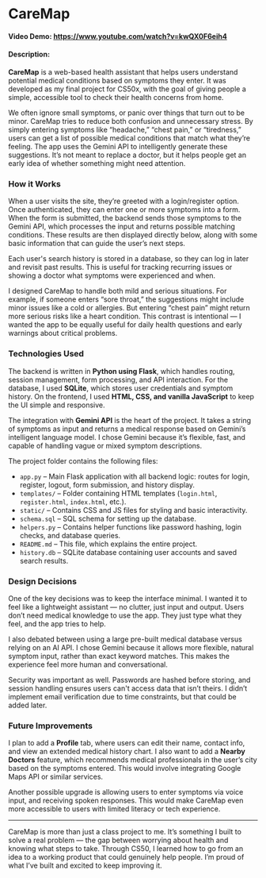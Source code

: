 # CareMap

#### Video Demo: https://www.youtube.com/watch?v=kwQX0F6eih4

#### Description:

**CareMap** is a web-based health assistant that helps users understand potential medical conditions based on symptoms they enter. It was developed as my final project for CS50x, with the goal of giving people a simple, accessible tool to check their health concerns from home.

We often ignore small symptoms, or panic over things that turn out to be minor. CareMap tries to reduce both confusion and unnecessary stress. By simply entering symptoms like “headache,” “chest pain,” or “tiredness,” users can get a list of possible medical conditions that match what they’re feeling. The app uses the Gemini API to intelligently generate these suggestions. It’s not meant to replace a doctor, but it helps people get an early idea of whether something might need attention.

### How it Works

When a user visits the site, they’re greeted with a login/register option. Once authenticated, they can enter one or more symptoms into a form. When the form is submitted, the backend sends those symptoms to the Gemini API, which processes the input and returns possible matching conditions. These results are then displayed directly below, along with some basic information that can guide the user’s next steps.

Each user's search history is stored in a database, so they can log in later and revisit past results. This is useful for tracking recurring issues or showing a doctor what symptoms were experienced and when.

I designed CareMap to handle both mild and serious situations. For example, if someone enters “sore throat,” the suggestions might include minor issues like a cold or allergies. But entering “chest pain” might return more serious risks like a heart condition. This contrast is intentional — I wanted the app to be equally useful for daily health questions and early warnings about critical problems.

### Technologies Used

The backend is written in **Python using Flask**, which handles routing, session management, form processing, and API interaction. For the database, I used **SQLite**, which stores user credentials and symptom history. On the frontend, I used **HTML, CSS, and vanilla JavaScript** to keep the UI simple and responsive.

The integration with **Gemini API** is the heart of the project. It takes a string of symptoms as input and returns a medical response based on Gemini’s intelligent language model. I chose Gemini because it’s flexible, fast, and capable of handling vague or mixed symptom descriptions.

The project folder contains the following files:

- `app.py` – Main Flask application with all backend logic: routes for login, register, logout, form submission, and history display.
- `templates/` – Folder containing HTML templates (`login.html`, `register.html`, `index.html`, etc.).
- `static/` – Contains CSS and JS files for styling and basic interactivity.
- `schema.sql` – SQL schema for setting up the database.
- `helpers.py` – Contains helper functions like password hashing, login checks, and database queries.
- `README.md` – This file, which explains the entire project.
- `history.db` – SQLite database containing user accounts and saved search results.

### Design Decisions

One of the key decisions was to keep the interface minimal. I wanted it to feel like a lightweight assistant — no clutter, just input and output. Users don’t need medical knowledge to use the app. They just type what they feel, and the app tries to help.

I also debated between using a large pre-built medical database versus relying on an AI API. I chose Gemini because it allows more flexible, natural symptom input, rather than exact keyword matches. This makes the experience feel more human and conversational.

Security was important as well. Passwords are hashed before storing, and session handling ensures users can't access data that isn’t theirs. I didn’t implement email verification due to time constraints, but that could be added later.

### Future Improvements

I plan to add a **Profile** tab, where users can edit their name, contact info, and view an extended medical history chart. I also want to add a **Nearby Doctors** feature, which recommends medical professionals in the user’s city based on the symptoms entered. This would involve integrating Google Maps API or similar services.

Another possible upgrade is allowing users to enter symptoms via voice input, and receiving spoken responses. This would make CareMap even more accessible to users with limited literacy or tech experience.

---

CareMap is more than just a class project to me. It’s something I built to solve a real problem — the gap between worrying about health and knowing what steps to take. Through CS50, I learned how to go from an idea to a working product that could genuinely help people. I’m proud of what I’ve built and excited to keep improving it.
